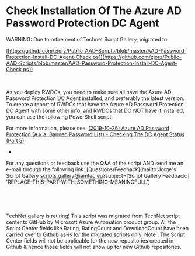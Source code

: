 ﻿Check Installation Of The Azure AD Password Protection DC Agent
===============================================================

            

WARNING: Due to retirement of Technet Script Gallery, migrated to:


[https://github.com/zjorz/Public-AAD-Scripts/blob/master/AAD-Password-Protection-Install-DC-Agent-Check.ps1](https://github.com/zjorz/Public-AAD-Scripts/blob/master/AAD-Password-Protection-Install-DC-Agent-Check.ps1)


 


As you deploy RWDCs, you need to make sure all have the Azure AD Password Protection DC Agent installed, and preferably the latest version. To create a report of RWDCs that have the Azure AD Password
 Protection DC Agent with some other info, and RWDCs that DO NOT have it installed, you can use the following PowerShell script.


For more information, please see: [(2019-10-26) Azure AD Password Protection (A.k.a. Banned Password List) - Checking The DC Agent Status (Part 5)](https://jorgequestforknowledge.wordpress.com/2019/10/26/azure-ad-password-protection-a-k-a-banned-password-list-checking-the-dc-agent-status-part-5/)


-


For any questions or feedback use the Q&A of the script AND send me an e-mail through the following link: [Questions/Feedback](mailto:Jorge's Script Gallery <scripts.gallery@iamtec.eu>?subject=[Script Gallery Feedback:] 'REPLACE-THIS-PART-WITH-SOMETHING-MEANINGFULL')


 

 

        
    
TechNet gallery is retiring! This script was migrated from TechNet script center to GitHub by Microsoft Azure Automation product group. All the Script Center fields like Rating, RatingCount and DownloadCount have been carried over to Github as-is for the migrated scripts only. Note : The Script Center fields will not be applicable for the new repositories created in Github & hence those fields will not show up for new Github repositories.
